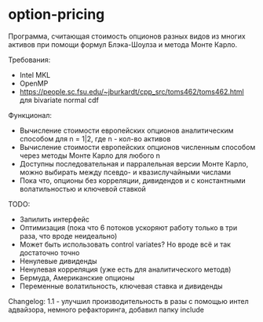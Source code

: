 # option-pricing
Программа, считающая стоимость опционов разных видов из многих активов при помощи формул Блэка-Шоулза и метода Монте Карло.

Требования:
 - Intel MKL
 - OpenMP
 - https://people.sc.fsu.edu/~jburkardt/cpp_src/toms462/toms462.html для bivariate normal cdf

Функционал:
 - Вычисление стоимости европейских опционов аналитическим способом для n = 1|2, где n - кол-во активов
 - Вычисление стоимости европейских опционов численным способом через методы Монте Карло для любого n
 - Доступны последовательная и парралельная версии Монте Карло, можно выбирать между псевдо- и квазислучайными числами
 - Пока что, опционы без корреляции, дивидендов и с константными волатильностью и ключевой ставкой

TODO:
 - Запилить интерфейс
 - Оптимизация (пока что 6 потоков ускоряют работу только в три раза, что вроде неидеально)
 - Может быть использовать control variates? Но вроде всё и так достаточно точно
 - Ненулевые дивиденды
 - Ненулевая корреляция (уже есть для аналитического методв)
 - Бермуда, Американские опционы
 - Переменные волатильность, ключевая ставка и дивиденды


Changelog:
1.1 - улучшил производительность в разы с помощью интел адвайзора, немного рефакторинга, добавил папку include
 
